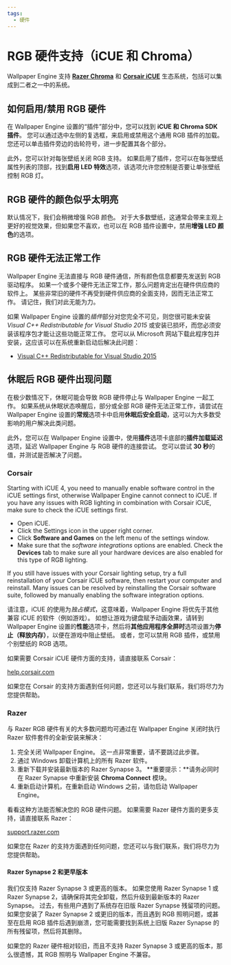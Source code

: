 ```yaml
---
tags:
  - 硬件
---
```


# RGB 硬件支持（iCUE 和 Chroma）

Wallpaper Engine 支持 [**Razer Chroma**](https://www.razer.com/chroma) 和 [**Corsair iCUE**](https://www.corsair.com/icue) 生态系统，包括可以集成到二者之一中的系统。

## 如何启用/禁用 RGB 硬件

在 Wallpaper Engine 设置的“插件”部分中，您可以找到 **iCUE 和 Chroma SDK 插件**。 您可以通过选中左侧的复选框，来启用或禁用这个通用 RGB 插件的加载。 您还可以单击插件旁边的齿轮符号，进一步配置其各个部分。

此外，您可以针对每张壁纸关闭 RGB 支持。 如果启用了插件，您可以在每张壁纸属性列表的顶部，找到**启用 LED 特效**选项，该选项允许您控制是否要让单张壁纸控制 RGB 灯。

## RGB 硬件的颜色似乎太明亮

默认情况下，我们会稍微增强 RGB 颜色。 对于大多数壁纸，这通常会带来主观上更好的视觉效果，但如果您不喜欢，也可以在 RGB 插件设置中，禁用**增强 LED 颜色**的选项。

## RGB 硬件无法正常工作

Wallpaper Engine 无法直接与 RGB 硬件通信，所有颜色信息都要先发送到 RGB 驱动程序。 如果一个或多个硬件无法正常工作，那么问题肯定出在硬件供应商的软件上。 某些非常旧的硬件不再受到硬件供应商的全面支持，因而无法正常工作。 请记住，我们对此无能为力。

如果 Wallpaper Engine 设置的*插件*部分对您完全不可见，则您很可能未安装 *Visual C++ Redistributable for Visual Studio 2015* 或安装已损坏，而您必须安装该程序包才能让这些功能正常工作。 您可以从 Microsoft 网站下载此程序包并安装，这应该可以在系统重新启动后解决此问题：

* [Visual C++ Redistributable for Visual Studio 2015](https://www.microsoft.com/download/details.aspx?id=48145)

## 休眠后 RGB 硬件出现问题

在极少数情况下，休眠可能会导致 RGB 硬件停止与 Wallpaper Engine 一起工作。 如果系统从休眠状态唤醒后，部分或全部 RGB 硬件无法正常工作，请尝试在 Wallpaper Engine 设置的**常规**选项卡中启用**休眠后安全启动**，这可以为大多数受影响的用户解决此类问题。

此外，您可以在 Wallpaper Engine 设置中，使用**插件**选项卡底部的**插件加载延迟**选项，延迟 Wallpaper Engine 与 RGB 硬件的连接尝试。 您可以尝试 **30 秒**的值，并测试是否解决了问题。

### Corsair

Starting with iCUE 4, you need to manually enable software control in the iCUE settings first, otherwise Wallpaper Engine cannot connect to iCUE. If you have any issues with RGB lighting in combination with Corsair iCUE, make sure to check the iCUE settings first.

* Open iCUE.
* Click the Settings icon in the upper right corner.
* Click **Software and Games** on the left menu of the settings window.
* Make sure that the *software integrations* options are enabled. Check the **Devices** tab to make sure all your hardware devices are also enabled for this type of RGB lighting.

If you still have issues with your Corsair lighting setup, try a full reinstallation of your Corsair iCUE software, then restart your computer and reinstall. Many issues can be resolved by reinstalling the Corsair software suite, followed by manually enabling the software integration options.

请注意，iCUE 的使用为*独占模式*，这意味着，Wallpaper Engine 将优先于其他兼容 iCUE 的软件（例如游戏）。 如想让游戏为键盘赋予动画效果，请转到 Wallpaper Engine 设置的**性能**选项卡，然后将**其他应用程序全屏时**选项设置为**停止（释放内存）**，以便在游戏中阻止壁纸。 或者，您可以禁用 RGB 插件，或禁用个别壁纸的 RGB 选项。

如果需要 Corsair iCUE 硬件方面的支持，请直接联系 Corsair：

[help.corsair.com](https://help.corsair.com/)

如果您在 Corsair 的支持方面遇到任何问题，您还可以与我们联系，我们将尽力为您提供帮助。

### Razer

与 Razer RGB 硬件有关的大多数问题均可通过在 Wallpaper Engine 关闭时执行 Razer 软件套件的全新安装来解决：

1. 完全关闭 Wallpaper Engine。 这一点非常重要，请不要跳过此步骤。
2. 通过 Windows 卸载计算机上的所有 Razer 软件。
3. 重新下载并安装最新版本的 Razer Synapse 3。 **重要提示：**请务必同时在 Razer Synapse 中重新安装 **Chroma Connect** 模块。
4. 重新启动计算机，在重新启动 Windows 之前，请勿启动 Wallpaper Engine。

看看这种方法能否解决您的 RGB 硬件问题。 如果需要 Razer 硬件方面的更多支持，请直接联系 Razer：

[support.razer.com](https://support.razer.com/)

如果您在 Razer 的支持方面遇到任何问题，您还可以与我们联系，我们将尽力为您提供帮助。

#### Razer Synapse 2 和更早版本

我们仅支持 Razer Synapse 3 或更高的版本。 如果您使用 Razer Synapse 1 或 Razer Synapse 2，请确保将其完全卸载，然后升级到最新版本的 Razer Synapse。 过去，有些用户遇到了系统存在旧版 Razer Synapse 残留项的问题。 如果您安装了 Razer Synapse 2 或更旧的版本，而且遇到 RGB 照明问题，或甚至在启用 RGB 插件后遇到崩溃，您可能需要找到系统上旧版 Razer Synapse 的所有残留项，然后将其删除。

如果您的 Razer 硬件相对较旧，而且不支持 Razer Synapse 3 或更高的版本，那么很遗憾，其 RGB 照明与 Wallpaper Engine 不兼容。